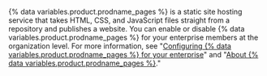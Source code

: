 {% data variables.product.prodname_pages %} is a static site hosting service that takes HTML, CSS, and JavaScript files straight from a repository and publishes a website. You can enable or disable {% data variables.product.prodname_pages %} for your enterprise members at the organization level. For more information, see  "[Configuring {% data variables.product.prodname_pages %} for your enterprise](/admin/configuration/configuring-your-enterprise/configuring-github-pages-for-your-enterprise)" and "[About {% data variables.product.prodname_pages %}](/pages/getting-started-with-github-pages/about-github-pages)."
